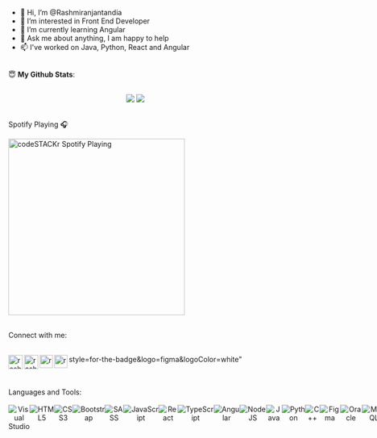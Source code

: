 - 👋 Hi, I’m @Rashmiranjantandia
- 👀 I’m interested in Front End Developer
- 🌱 I’m currently learning Angular
- 💞️ Ask me about anything, I am happy to help
- 📫 I've worked on Java, Python, React and Angular

<!---
Rashmiranjantandia/Rashmiranjantandia is a ✨ special ✨ repository because its `README.md` (this file) appears on your GitHub profile.
You can click the Preview link to take a look at your changes.
--->
<br/>
<summary> 😇 <b> My Github Stats</b>: </summary>
<br/>
<p align="center">
<img src="https://github-readme-stats.vercel.app/api?username=rashmiranjantandia&show_icons=true&theme=radical&line_height=27">

<img src="https://github-readme-stats.vercel.app/api/top-langs/?username=rashmiranjantandia&theme=radical">

<br /> 
<br /> 
<summary> Spotify Playing 🎧 </summary>

[<img src="https://now-playing-codestackr.vercel.app/api/spotify-playing" alt="codeSTACKr Spotify Playing" width="350" />](https://music.youtube.com/watch?v=Bd-2-9MOO68&list=RDAMVMBd-2-9MOO68)

<br />
<summary> Connect with me: </summary>
<br />

  style=for-the-badge&logo=figma&logoColor=white"
<a href='#' id='youtube'><img align="left" alt="rashmiranjan | YouTube" width="28px" src="https://cdn.jsdelivr.net/npm/simple-icons@v3/icons/youtube.svg" /></a>
<a href='https://twitter.com/rashmi_tandia' id='twitter'><img align="left" alt="rashmiranjan | Twitter" width="28px" src="https://cdn.jsdelivr.net/npm/simple-icons@v3/icons/twitter.svg" /></a>
<a href='https://www.linkedin.com/in/rashmi-ranjan-tandia/' id='linkedin'><img align="left" alt="rashmiranjan | LinkedIn" width="26px" src="https://cdn.jsdelivr.net/npm/simple-icons@v3/icons/linkedin.svg" /></a>
<a href='https://www.instagram.com/__expr3ss.2.impr3ss__/' id='instagram'><img align="left" alt="rashmiranjan | Instagram" width="26px" src="https://cdn.jsdelivr.net/npm/simple-icons@v3/icons/instagram.svg" /></a>
  
<br />
<br />

<summary> Languages and Tools: </summary>
<br />
<div align="center" style="display: flex" >
<img  alt="Visual Studio" src="https://img.shields.io/badge/VisualStudio-5C2D91.svg?style=for-the-badge&logo=visual-studio&logoColor=white"/>
<img  alt="HTML5" src="https://img.shields.io/badge/html5-%23E34F26.svg?style=for-the-badge&logo=html5&logoColor=white"/>
<img  alt="CSS3" src="https://img.shields.io/badge/css3-%231572B6.svg?style=for-the-badge&logo=css3&logoColor=white"/>
<img  alt="Bootstrap" src="https://img.shields.io/badge/bootstrap-%23563D7C.svg?style=for-the-badge&logo=bootstrap&logoColor=white"/>
<img alt="SASS" src="https://img.shields.io/badge/SASS-hotpink.svg?style=for-the-badge&logo=SASS&logoColor=white"/>
<img  alt="JavaScript" src="https://img.shields.io/badge/javascript-%23323330.svg?style=for-the-badge&logo=javascript&logoColor=%23F7DF1E"/>
<img  alt="React" src="https://img.shields.io/badge/react-%2320232a.svg?style=for-the-badge&logo=react&logoColor=%2361DAFB"/>
<img  alt="TypeScript" src="https://img.shields.io/badge/typescript-%23007ACC.svg?style=for-the-badge&logo=typescript&logoColor=white"/>
<img  alt="Angular" src="https://img.shields.io/badge/angular-%23DD0031.svg?style=for-the-badge&logo=angular&logoColor=white"/>
<img  alt="NodeJS" src="https://img.shields.io/badge/node.js-%2343853D.svg?style=for-the-badge&logo=node-dot-js&logoColor=white"/>
<img  alt="Java" src="https://img.shields.io/badge/java-%23ED8B00.svg?style=for-the-badge&logo=java&logoColor=white"/>
<img  alt="Python" src="https://img.shields.io/badge/python-%2314354C.svg?style=for-the-badge&logo=python&logoColor=white"/>
<img  alt="C++" src="https://img.shields.io/badge/c++-%2300599C.svg?style=for-the-badge&logo=c%2B%2B&ogoColor=white"/>
<img  alt="Figma" src="https://img.shields.io/badge/figma-%23F24E1E.svg?style=for-the-badge&logo=figma&logoColor=white"/>
<img  alt="Oracle" src ="https://img.shields.io/badge/oracle-%23F00000.svg?style=for-the-badge&logo=oracle&logoColor=white" />
<img  alt="MySQL" src="https://img.shields.io/badge/mysql-%2300f.svg?style=for-the-badge&logo=mysql&logoColor=white"/>
<img  alt="MongoDB" src ="https://img.shields.io/badge/MongoDB-%234ea94b.svg?style=for-the-badge&logo=mongodb&logoColor=white"/>
<img  alt="GitLab" src="https://img.shields.io/badge/gitlab-%23181717.svg?style=for-the-badge&logo=gitlab&logoColor=white"/>
<img  alt="GitHub" src="https://img.shields.io/badge/github-%23121011.svg?style=for-the-badge&logo=github&logoColor=white"/>
</div>
<br />
<br />
